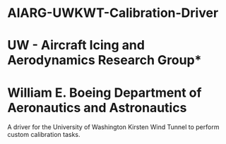 # AIARG-UWKWT-Calibration-Driver
# ****************UW - Aircraft Icing and Aerodynamics Research Group*****************
# ************William E. Boeing Department of Aeronautics and Astronautics************



A driver for the University of Washington Kirsten Wind Tunnel to perform custom calibration tasks. 
